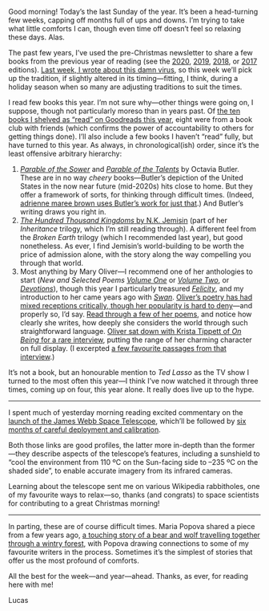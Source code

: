 Good morning! Today’s the last Sunday of the year. It’s been a head-turning few weeks, capping off months full of ups and downs. I’m trying to take what little comforts I can, though even time off doesn’t feel so relaxing these days. Alas.

The past few years, I’ve used the pre-Christmas newsletter to share a few books from the previous year of reading (see the [2020](https://lucascherkewski.com/hit-and-miss/172-five-books-for-the-year/), [2019](https://lucascherkewski.com/hit-and-miss/120-years-books/), [2018](https://lucascherkewski.com/hit-and-miss/68-reading-writing-healing/), or [2017](https://lucascherkewski.com/hit-and-miss/16-three-welcome-books/) editions). [Last week, I wrote about this damn virus](https://lucascherkewski.com/hit-and-miss/224-staring-down-barrel-memes-good/), so this week we’ll pick up the tradition, if slightly altered in its timing—fitting, I think, during a holiday season when so many are adjusting traditions to suit the times.

I read few books this year. I’m not sure why—other things were going on, I suppose, though not particularly moreso than in years past. Of [the ten books I shelved as “read” on Goodreads this year](https://www.goodreads.com/user/year_in_books/2021/27072166), eight were from a book club with friends (which confirms the power of accountability to others for getting things done). I’ll also include a few books I haven’t “read” fully, but have turned to this year. As always, in chronological(ish) order, since it’s the least offensive arbitrary hierarchy:

1. [_Parable of the Sower_](https://www.goodreads.com/book/show/41161349-parable-of-the-sower) and [_Parable of the Talents_](https://www.goodreads.com/book/show/41161350-parable-of-the-talents) by Octavia Butler. These are in no way _cheery_ books—Butler’s depiction of the United States in the now near future (mid-2020s) hits close to home. But they offer a framework of sorts, for thinking through difficult times. (Indeed, [adrienne maree brown uses Butler’s work for just that](https://www.goodreads.com/book/show/29633913-emergent-strategy).) And Butler’s writing draws you right in.
2. [_The Hundred Thousand Kingdoms_ by N.K. Jemisin](https://www.goodreads.com/book/show/6437061-the-hundred-thousand-kingdoms) (part of her _Inheritance_ trilogy, which I’m still reading through). A different feel from the _Broken Earth_ trilogy (which I recommended last year), but good nonetheless. As ever, I find Jemisin’s world-building to be worth the price of admission alone, with the story along the way compelling you through that world.
3. Most anything by Mary Oliver—I recommend one of her anthologies to start (*New and Selected Poems* [*Volume One*](https://www.goodreads.com/book/show/71642.New_and_Selected_Poems_Volume_One) or [*Volume Two*](https://www.goodreads.com/book/show/65350.New_and_Selected_Poems_Vol_2), or [*Devotions*](https://www.goodreads.com/book/show/34272476-devotions)), though this year I particularly treasured [*Felicity*](https://www.goodreads.com/book/show/24611522-felicity), and my introduction to her came years ago with [*Swan*](https://www.goodreads.com/book/show/7961474-swan). [Oliver’s poetry has had mixed receptions critically, though her popularity is hard to deny](https://www.newyorker.com/magazine/2017/11/27/what-mary-olivers-critics-dont-understand)—and properly so, I’d say. [Read through a few of her poems](https://www.poetryfoundation.org/poets/mary-oliver#tab-poems), and notice how clearly she writes, how deeply she considers the world through such straightforward language. [Oliver sat down with Krista Tippett of _On Being_ for a rare interview](https://onbeing.org/programs/mary-oliver-listening-to-the-world/), putting the range of her charming character on full display. (I excerpted [a few favourite passages from that interview](https://lucascherkewski.com/links/2021/10/26/21-00-onbeing-mary-oliver-listening-to-the-world/).)

It’s not a book, but an honourable mention to _Ted Lasso_ as the TV show I turned to the most often this year—I think I’ve now watched it through three times, coming up on four, this year alone. It really does live up to the hype.

---

I spent much of yesterday morning reading excited commentary on the [launch of the James Webb Space Telescope](https://doi.org/10.1038/d41586-021-03655-4), which’ll be followed by [six months of careful deployment and calibration](https://www.scientificamerican.com/article/the-james-webb-space-telescope-has-launched-now-comes-the-hard-part1/).

Both those links are good profiles, the latter more in-depth than the former—they describe aspects of the telescope’s features, including a sunshield to “cool the environment from 110 ºC on the Sun-facing side to –235 ºC on the shaded side”, to enable accurate imagery from its infrared cameras.

Learning about the telescope sent me on various Wikipedia rabbitholes, one of my favourite ways to relax—so, thanks (and congrats) to space scientists for contributing to a great Christmas morning!

---

In parting, these are of course difficult times. Maria Popova shared a piece from a few years ago, [a touching story of a bear and wolf travelling together through a wintry forest](https://www.themarginalian.org/2018/03/07/bear-and-wolf-daniel-salmieri/), with Popova drawing connections to some of my favourite writers in the process. Sometimes it’s the simplest of stories that offer us the most profound of comforts.

All the best for the week—and year—ahead. Thanks, as ever, for reading here with me!

Lucas